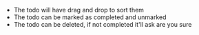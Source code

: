 - The todo will have drag and drop to sort them
- The todo can be marked as completed and unmarked
- The todo can be deleted, if not completed it'll ask are you sure
